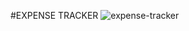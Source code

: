 #EXPENSE TRACKER
![expense-tracker](https://user-images.githubusercontent.com/71270273/176178554-c17b5e1c-3cb8-4d52-9ad6-5376bd060250.png)
